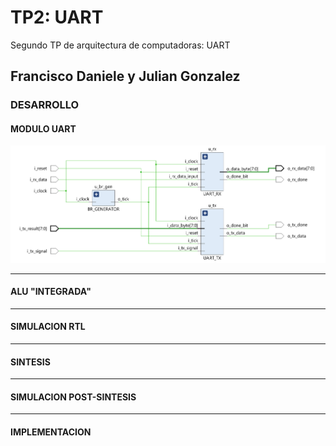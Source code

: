 # TP2: UART
Segundo TP de arquitectura de computadoras: UART

## Francisco Daniele y Julian Gonzalez

### DESARROLLO


#### MODULO UART
![UART schematic](images/moduloUart.png)

---
#### ALU "INTEGRADA"

---
#### SIMULACION RTL

---
#### SINTESIS

---
#### SIMULACION POST-SINTESIS



---
#### IMPLEMENTACION

